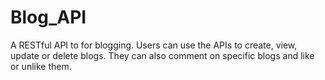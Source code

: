 # Blog_API
A RESTful API to for blogging. Users can use the APIs to create, view, update or delete blogs. They can also comment on specific blogs and like or unlike them.
